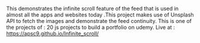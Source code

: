 This demonstrates the infinite scroll feature of the feed that is used in almost all the apps and websites today .This project makes use of Unsplash API to fetch the images and demonstrate the feed continuity. This is one  of the projects of : 20 js projects to build a portfolio on udemy.
Live at : https://apsc9.github.io/Infinite_scroll/
